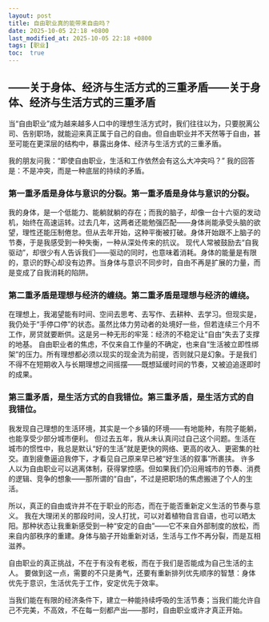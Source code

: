```yaml
---
layout: post
title: 自由职业真的能带来自由吗？
date: 2025-10-05 22:18 +0800
last_modified_at: 2025-10-05 22:18 +0800
tags: [职业]
toc:  true
---
```


## ——关于身体、经济与生活方式的三重矛盾——关于身体、经济与生活方式的三重矛盾

当“自由职业”成为越来越多人口中的理想生活方式时，我们往往以为，只要脱离公司、告别职场，就能迎来真正属于自己的自由。但自由职业并不天然等于自由，甚至可能在更深层的结构中，暴露出身体、经济与生活方式的三重矛盾。

我的朋友问我：“即使自由职业，生活和工作依然会有这么大冲突吗？”
我的回答是：不是冲突，而是一种底层的持续的矛盾。

### 第一重矛盾是身体与意识的分裂。第一重矛盾是身体与意识的分裂。
我的身体，是一个低能力、能躺就躺的存在；而我的脑子，却像一台十六驱的发动机，始终在高速运转。过去几年，这两者还能勉强匹配——身体尚能承受头脑的欲望，理性还能压制倦怠。但从去年开始，这种平衡被打破。身体开始跟不上脑子的节奏，于是我感受到一种失衡，一种从深处传来的抗议。
现代人常被鼓励去“自我驱动”，却很少有人告诉我们——驱动的同时，也意味着消耗。身体的能量是有限的，意识的野心却没有边界。当身体与意识不同步时，自由不再是扩展的力量，而是变成了自我消耗的陷阱。

### 第二重矛盾是理想与经济的缠绕。第二重矛盾是理想与经济的缠绕。
在理想上，我渴望能有时间、空间去思考、去写作、去耕种、去学习。但现实是，我仍处于“手停口停”的状态。虽然比体力劳动者的处境好一些，但若连续三个月不工作，房贷就要断供。这是另一种无形的牢笼：经济的不稳定让“自由”失去了支撑的地基。
自由职业者的焦虑，不仅来自工作量的不确定，也来自“生活被立即性绑架”的压力。所有理想都必须以现实的现金流为前提，否则就只是幻象。于是我们不得不在短期收入与长期理想之间摇摆——既想延缓时间的节奏，又被迫追逐即时的成果。

### 第三重矛盾，是生活方式的自我错位。第三重矛盾，是生活方式的自我错位。
我发现自己理想的生活环境，其实是一个乡镇的环境——有地能种，有院子能躺，也能享受少部分城市便利。
但过去五年，我从未认真问过自己这个问题。生活在城市的惯性中，我总是默认“好的生活”就是更快的网络、更高的收入、更密集的社交。直到疲惫逼迫我停下，才看见自己原来早已被“好生活的叙事”所裹挟。
许多人以为自由职业可以逃离体制，获得掌控感。但如果我们仍沿用城市的节奏、消费的逻辑、竞争的想象——那所谓的“自由”，不过是把职场的焦虑搬进了个人的生活。

所以，真正的自由或许并不在于职业的形态，而在于能否重新定义生活的节奏与意义。
我在大理闭关的那段时间，没人打扰，可以对着植物自言自语，也可以晒太阳。那种状态让我重新感受到一种“安定的自由”——它不来自外部制度的放松，而来自内部秩序的重建。身体与脑子开始重新对话，生活与工作不再分裂，而是互相滋养。


自由职业的真正挑战，不在于有没有老板，而在于我们是否能成为自己生活的主人。
要做到这一点，需要的不只是勇气，还要有重新排列优先顺序的智慧：身体优先于意识，生活优先于工作，安定优先于效率。

当我们能在有限的经济条件下，建立一种能持续呼吸的生活节奏；当我们能允许自己不完美，不高效，不在每一刻都产出——那时，自由职业或许才真正开始。
